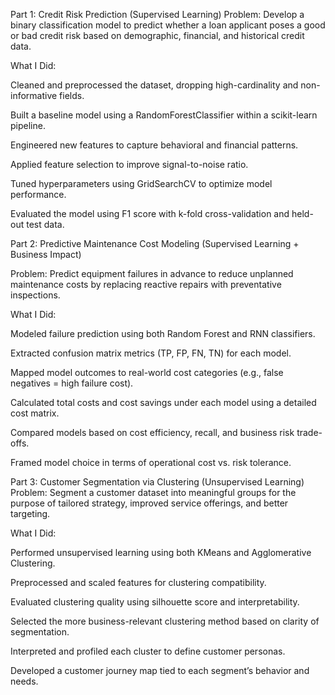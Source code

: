 Part 1: Credit Risk Prediction (Supervised Learning)
Problem:
Develop a binary classification model to predict whether a loan applicant poses a good or bad credit risk based on demographic, financial, and historical credit data.

What I Did:

Cleaned and preprocessed the dataset, dropping high-cardinality and non-informative fields.

Built a baseline model using a RandomForestClassifier within a scikit-learn pipeline.

Engineered new features to capture behavioral and financial patterns.

Applied feature selection to improve signal-to-noise ratio.

Tuned hyperparameters using GridSearchCV to optimize model performance.

Evaluated the model using F1 score with k-fold cross-validation and held-out test data.

Part 2: Predictive Maintenance Cost Modeling (Supervised Learning + Business Impact)

Problem:
Predict equipment failures in advance to reduce unplanned maintenance costs by replacing reactive repairs with preventative inspections.

What I Did:

Modeled failure prediction using both Random Forest and RNN classifiers.

Extracted confusion matrix metrics (TP, FP, FN, TN) for each model.

Mapped model outcomes to real-world cost categories (e.g., false negatives = high failure cost).

Calculated total costs and cost savings under each model using a detailed cost matrix.

Compared models based on cost efficiency, recall, and business risk trade-offs.

Framed model choice in terms of operational cost vs. risk tolerance.

Part 3: Customer Segmentation via Clustering (Unsupervised Learning)
Problem:
Segment a customer dataset into meaningful groups for the purpose of tailored strategy, improved service offerings, and better targeting.

What I Did:

Performed unsupervised learning using both KMeans and Agglomerative Clustering.

Preprocessed and scaled features for clustering compatibility.

Evaluated clustering quality using silhouette score and interpretability.

Selected the more business-relevant clustering method based on clarity of segmentation.

Interpreted and profiled each cluster to define customer personas.

Developed a customer journey map tied to each segment’s behavior and needs.
